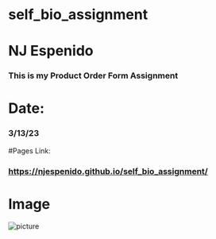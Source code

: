 # self_bio_assignment
# NJ Espenido
### This is my Product Order Form Assignment
# Date: 
### 3/13/23
#Pages Link: 
### https://njespenido.github.io/self_bio_assignment/
# Image
![picture](/Screenshot_stpd_toyota_2000gt_ek_nagao_8-1-123-18-29-15.png)

